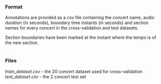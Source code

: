 ### Format
Annotations are provided as a csv file containing the concert name, audio duration (in seconds), boundary time instants (in seconds) and section names for every concert in the cross-validation and test datasets. </br> 

Section boundaries have been marked at the instant where the tempo is of the new section.
</br></br>


### Files
*train_dataset.csv* - the 20 concert dataset used for cross-validation </br>
*test_dataset.csv* - the 2 concert test set </br>
